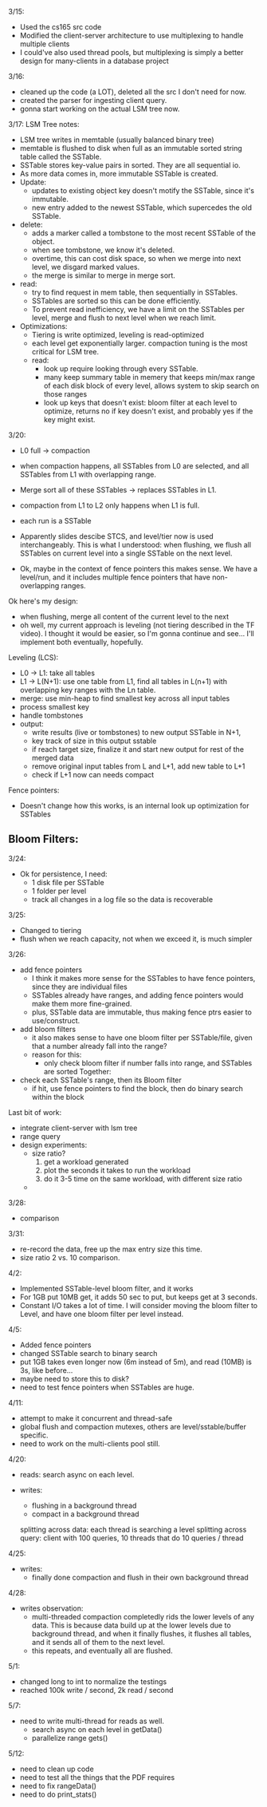 3/15:
- Used the cs165 src code
- Modified the client-server architecture to use multiplexing to handle multiple clients
- I could've also used thread pools, but multiplexing is simply a better design for many-clients in a database project

3/16: 
- cleaned up the code (a LOT), deleted all the src I don't need for now. 
- created the parser for ingesting client query.
- gonna start working on the actual LSM tree now. 

3/17: 
LSM Tree notes:
- LSM tree writes in memtable (usually balanced binary tree)
- memtable is flushed to disk when full as an immutable sorted string table called the SSTable. 
- SSTable stores key-value pairs in sorted. They are all sequential io. 
- As more data comes in, more immutable SSTable is created. 
- Update: 
    - updates to existing object key doesn't motify the SSTable, since it's immutable. 
    - new entry added to the newest SSTable, which supercedes the old SSTable. 
- delete:
    - adds a marker called a tombstone to the most recent SSTable of the object.
    - when see tombstone, we know it's deleted. 
    - overtime, this can cost disk space, so when we merge into next level, we disgard marked values. 
    - the merge is similar to merge in merge sort. 
- read:
    - try to find request in mem table, then sequentially in SSTables. 
    - SSTables are sorted so this can be done efficiently. 
    - To prevent read inefficiency, we have a limit on the SSTables per level, merge and flush to next level when we reach limit. 
- Optimizations: 
    - Tiering is write optimized, leveling is read-optimized
    - each level get exponentially larger. compaction tuning is the most critical for LSM tree.
    - read:
        - look up require looking through every SSTable. 
        - many keep summary table in memery that keeps min/max range of each disk block of every level, allows system to skip search on those ranges
        - look up keys that doesn't exist: bloom filter at each level to optimize, returns no if key doesn't exist, and probably yes if the key might exist. 

3/20: 
- L0 full -> compaction
- when compaction happens, all SSTables from L0 are selected, and all SSTables from L1 with overlapping range. 
- Merge sort all of these SSTables -> replaces SSTables in L1. 
- compaction from L1 to L2 only happens when L1 is full.

- each run is a SSTable
- Apparently slides descibe STCS, and level/tier now is used interchangeably. This is what I understood: when flushing, we flush all SSTables on current level into a single SSTable on the next level. 
- Ok, maybe in the context of fence pointers this makes sense. We have a level/run, and it includes multiple fence pointers that have non-overlapping ranges. 


Ok here's my design: 
- when flushing, merge all content of the current level to the next
- oh well, my current approach is leveling (not tiering described in the TF video). I thought it would be easier, so I'm gonna continue and see... I'll implement both eventually, hopefully. 

Leveling (LCS):
- L0 -> L1: take all tables
- L1 -> L(N+1): use one table from L1, find all tables in L(n+1) with overlapping key ranges with the Ln table. 
- merge: use min-heap to find smallest key across all input tables
- process smallest key
- handle tombstones
- output: 
    - write results (live or tombstones) to new output SSTable in N+1, 
    - key track of size in this output sstable
    - if reach target size, finalize it and start new output for rest of the merged data
    - remove original input tables from L and L+1, add new table to L+1
    - check if L+1 now can needs compact


Fence pointers: 
- Doesn't change how this works, is an internal look up optimization for SSTables

Bloom Filters: 
- 

3/24:
- Ok for persistence, I need: 
    - 1 disk file per SSTable
    - 1 folder per level 
    - track all changes in a log file so the data is recoverable

3/25: 
- Changed to tiering
- flush when we reach capacity, not when we exceed it, is much simpler

3/26:
- add fence pointers
    - I think it makes more sense for the SSTables to have fence pointers, since they are individual files
    - SSTables already have ranges, and adding fence pointers would make them more fine-grained. 
    - plus, SSTable data are immutable, thus making fence ptrs easier to use/construct. 
- add bloom filters
    - it also makes sense to have one bloom filter per SSTable/file, given that a number already fall into the range? 
    - reason for this: 
        - only check bloom filter if number falls into range, and SSTables are sorted
Together: 
- check each SSTable's range, then its Bloom filter
    - if hit, use fence pointers to find the block, then do binary search within the block

Last bit of work:
- integrate client-server with lsm tree
- range query
- design experiments:
    - size ratio? 
        1. get a workload generated
        2. plot the seconds it takes to run the workload
        3. do it 3-5 time on the same workload, with different size ratio
    - 

3/28: 
- comparison

3/31: 
- re-record the data, free up the max entry size this time. 
- size ratio 2 vs. 10 comparison. 

4/2:
- Implemented SSTable-level bloom filter, and it works
- For 1GB put 10MB get, it adds 50 sec to put, but keeps get at 3 seconds. 
- Constant I/O takes a lot of time. I will consider moving the bloom filter to Level, 
and have one bloom filter per level instead. 

4/5:
- Added fence pointers
- changed SSTable search to binary search
- put 1GB takes even longer now (6m instead of 5m), and read (10MB) is 3s, like before...
- maybe need to store this to disk? 
- need to test fence pointers when SSTables are huge. 

4/11:
- attempt to make it concurrent and thread-safe
- global flush and compaction mutexes, others are level/sstable/buffer specific. 
- need to work on the multi-clients pool still. 

4/20:
- reads: search async on each level. 
- writes: 
    - flushing in a background thread
    - compact in a background thread

    splitting across data: each thread is searching a level
    splitting across query: client with 100 queries, 10 threads that do 10 queries / thread

4/25:
- writes: 
    - finally done compaction and flush in their own background thread

4/28:
- writes observation: 
    - multi-threaded compaction completedly rids the 
    lower levels of any data. This is because data
    build up at the lower levels due to background thread,
    and when it finally flushes, it flushes all tables,
    and it sends all of them to the next level.
    - this repeats, and eventually all are flushed. 

5/1:
- changed long to int to normalize the testings
- reached 100k write / second, 2k read / second

5/7:
- need to write multi-thread for reads as well. 
    - search async on each level in getData()
    - parallelize range gets()

5/12:
- need to clean up code
- need to test all the things that the PDF requires
- need to fix rangeData()
- need to do print_stats()

